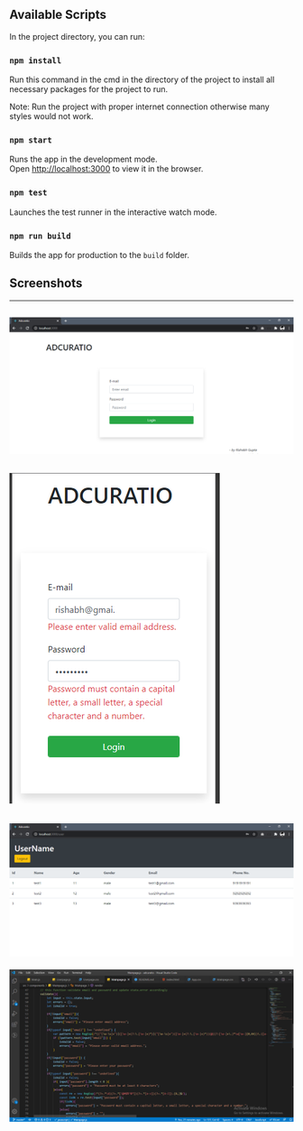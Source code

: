 ## Available Scripts

In the project directory, you can run:

### `npm install`

Run this command in the cmd in the directory of the project to install all necessary packages for the project to run.

Note: Run the project with proper internet connection otherwise many styles would not work.

### `npm start`

Runs the app in the development mode.\
Open [http://localhost:3000](http://localhost:3000) to view it in the browser.

### `npm test`
Launches the test runner in the interactive watch mode.

### `npm run build`
Builds the app for production to the `build` folder.

## Screenshots

------------------------------------------------------------
![Screenshot](screenshots/1.PNG)
------------------------------------------------------------
![Screenshot](screenshots/2.PNG)
------------------------------------------------------------
![Screenshot](screenshots/3.PNG)
------------------------------------------------------------
![Screenshot](screenshots/4.PNG)
